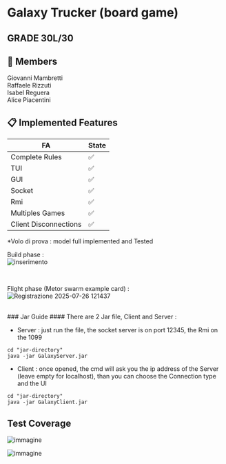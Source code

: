 # Galaxy Trucker (board game)
## GRADE 30L/30
## 👥 Members

Giovanni Mambretti<br>
Raffaele Rizzuti <br>
Isabel Reguera <br>
Alice Piacentini 

## 📋 Implemented Features
| FA            | State |
| ------------- | ------------- |
| Complete Rules  | ✅  |
| TUI  | ✅  |
| GUI  | ✅  |
| Socket  | ✅  |
| Rmi  | ✅  |
| Multiples Games | ✅  |
| Client Disconnections | ✅  |


*Volo di prova : model full implemented and Tested  


Build phase :
<br>
![inserimento](https://github.com/user-attachments/assets/e2d4c0f5-4f33-418b-a874-9c966e099708)

<br>

Flight phase (Metor swarm example card) :
<br>
![Registrazione 2025-07-26 121437](https://github.com/user-attachments/assets/44ed50a8-7dd1-445c-bfcc-9a5bfc5ed7e6)

<br>
### Jar Guide
#### There are 2 Jar file, Client and Server :

* Server : just run the file, the socket server is on port 12345, the Rmi on the 1099

```
cd "jar-directory"
java -jar GalaxyServer.jar
```
* Client : once opened, the cmd will ask you the ip address of the Server (leave empty for localhost), than you can choose the Connection type and the UI

```
cd "jar-directory"
java -jar GalaxyClient.jar
```


## Test Coverage 

![immagine](https://github.com/user-attachments/assets/f539d773-b9d9-43f9-975b-7d7b1d337b4b)


![immagine](https://github.com/user-attachments/assets/31012900-a424-41fd-90c9-5e4d725d7063)

